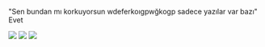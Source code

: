 "Sen bundan mı korkuyorsun wdeferkoıgpwğkogp sadece yazılar var bazı"
Evet

![]("https://external-content.duckduckgo.com/iu/?u=https%3A%2F%2Fimages.ultfone.com%2Ftopics%2Fandroid%2Fandroid-no-command.jpg&f=1&nofb=1&ipt=f6d1543f97bd8290c0cac05314879c3be900233abe5b831d73aa00480acf0f1b")
![]("https://external-content.duckduckgo.com/iu/?u=https%3A%2F%2Fwww.linuxadictos.com%2Fwp-content%2Fuploads%2Fkernel-panic-linux.jpg&f=1&nofb=1&ipt=010ed092060415a5fe35c5b0f4ada9d663e3579bcb55396bfce99953130f71f1")
![]("https://external-content.duckduckgo.com/iu/?u=https%3A%2F%2Fforums.ubports.com%2Fassets%2Fuploads%2Ffiles%2F1615311960311-20210309_231357_hdr.jpg&f=1&nofb=1&ipt=476c820c229f419a81d9d6d41888b31427cb904296ac9635b98aa5de0a8ab67a")

